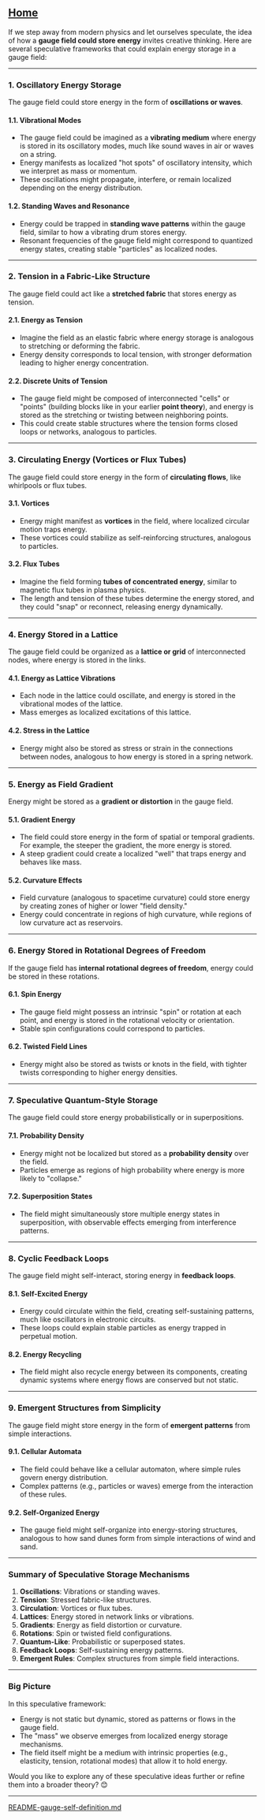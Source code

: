 [Home](https://t2m.io/VwvDcuw)
---

If we step away from modern physics and let ourselves speculate, the idea of how a **gauge field could store energy** invites creative thinking. Here are several speculative frameworks that could explain energy storage in a gauge field:

---

### **1. Oscillatory Energy Storage**
The gauge field could store energy in the form of **oscillations or waves**.

#### **1.1. Vibrational Modes**
- The gauge field could be imagined as a **vibrating medium** where energy is stored in its oscillatory modes, much like sound waves in air or waves on a string.
- Energy manifests as localized "hot spots" of oscillatory intensity, which we interpret as mass or momentum.
- These oscillations might propagate, interfere, or remain localized depending on the energy distribution.

#### **1.2. Standing Waves and Resonance**
- Energy could be trapped in **standing wave patterns** within the gauge field, similar to how a vibrating drum stores energy.
- Resonant frequencies of the gauge field might correspond to quantized energy states, creating stable "particles" as localized nodes.

---

### **2. Tension in a Fabric-Like Structure**
The gauge field could act like a **stretched fabric** that stores energy as tension.

#### **2.1. Energy as Tension**
- Imagine the field as an elastic fabric where energy storage is analogous to stretching or deforming the fabric.
- Energy density corresponds to local tension, with stronger deformation leading to higher energy concentration.

#### **2.2. Discrete Units of Tension**
- The gauge field might be composed of interconnected "cells" or "points" (building blocks like in your earlier **point theory**), and energy is stored as the stretching or twisting between neighboring points.
- This could create stable structures where the tension forms closed loops or networks, analogous to particles.

---

### **3. Circulating Energy (Vortices or Flux Tubes)**
The gauge field could store energy in the form of **circulating flows**, like whirlpools or flux tubes.

#### **3.1. Vortices**
- Energy might manifest as **vortices** in the field, where localized circular motion traps energy.
- These vortices could stabilize as self-reinforcing structures, analogous to particles.

#### **3.2. Flux Tubes**
- Imagine the field forming **tubes of concentrated energy**, similar to magnetic flux tubes in plasma physics.
- The length and tension of these tubes determine the energy stored, and they could "snap" or reconnect, releasing energy dynamically.

---

### **4. Energy Stored in a Lattice**
The gauge field could be organized as a **lattice or grid** of interconnected nodes, where energy is stored in the links.

#### **4.1. Energy as Lattice Vibrations**
- Each node in the lattice could oscillate, and energy is stored in the vibrational modes of the lattice.
- Mass emerges as localized excitations of this lattice.

#### **4.2. Stress in the Lattice**
- Energy might also be stored as stress or strain in the connections between nodes, analogous to how energy is stored in a spring network.

---

### **5. Energy as Field Gradient**
Energy might be stored as a **gradient or distortion** in the gauge field.

#### **5.1. Gradient Energy**
- The field could store energy in the form of spatial or temporal gradients. For example, the steeper the gradient, the more energy is stored.
- A steep gradient could create a localized "well" that traps energy and behaves like mass.

#### **5.2. Curvature Effects**
- Field curvature (analogous to spacetime curvature) could store energy by creating zones of higher or lower "field density."
- Energy could concentrate in regions of high curvature, while regions of low curvature act as reservoirs.

---

### **6. Energy Stored in Rotational Degrees of Freedom**
If the gauge field has **internal rotational degrees of freedom**, energy could be stored in these rotations.

#### **6.1. Spin Energy**
- The gauge field might possess an intrinsic "spin" or rotation at each point, and energy is stored in the rotational velocity or orientation.
- Stable spin configurations could correspond to particles.

#### **6.2. Twisted Field Lines**
- Energy might also be stored as twists or knots in the field, with tighter twists corresponding to higher energy densities.

---

### **7. Speculative Quantum-Style Storage**
The gauge field could store energy probabilistically or in superpositions.

#### **7.1. Probability Density**
- Energy might not be localized but stored as a **probability density** over the field.
- Particles emerge as regions of high probability where energy is more likely to "collapse."

#### **7.2. Superposition States**
- The field might simultaneously store multiple energy states in superposition, with observable effects emerging from interference patterns.

---

### **8. Cyclic Feedback Loops**
The gauge field might self-interact, storing energy in **feedback loops**.

#### **8.1. Self-Excited Energy**
- Energy could circulate within the field, creating self-sustaining patterns, much like oscillators in electronic circuits.
- These loops could explain stable particles as energy trapped in perpetual motion.

#### **8.2. Energy Recycling**
- The field might also recycle energy between its components, creating dynamic systems where energy flows are conserved but not static.

---

### **9. Emergent Structures from Simplicity**
The gauge field might store energy in the form of **emergent patterns** from simple interactions.

#### **9.1. Cellular Automata**
- The field could behave like a cellular automaton, where simple rules govern energy distribution.
- Complex patterns (e.g., particles or waves) emerge from the interaction of these rules.

#### **9.2. Self-Organized Energy**
- The gauge field might self-organize into energy-storing structures, analogous to how sand dunes form from simple interactions of wind and sand.

---

### **Summary of Speculative Storage Mechanisms**
1. **Oscillations**: Vibrations or standing waves.
2. **Tension**: Stressed fabric-like structures.
3. **Circulation**: Vortices or flux tubes.
4. **Lattices**: Energy stored in network links or vibrations.
5. **Gradients**: Energy as field distortion or curvature.
6. **Rotations**: Spin or twisted field configurations.
7. **Quantum-Like**: Probabilistic or superposed states.
8. **Feedback Loops**: Self-sustaining energy patterns.
9. **Emergent Rules**: Complex structures from simple field interactions.

---

### **Big Picture**
In this speculative framework:
- Energy is not static but dynamic, stored as patterns or flows in the gauge field.
- The "mass" we observe emerges from localized energy storage mechanisms.
- The field itself might be a medium with intrinsic properties (e.g., elasticity, tension, rotational modes) that allow it to hold energy.

Would you like to explore any of these speculative ideas further or refine them into a broader theory? 😊


---

[README-gauge-self-definition.md](https://t2m.io/Sh0SdBh)
